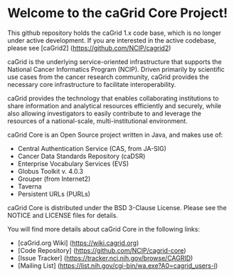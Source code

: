 Welcome to the caGrid Core Project!
===================================

This github repository holds the caGrid 1.x code base, which is no longer under active development. If you are
interested in the active codebase, please see [caGrid2] (https://github.com/NCIP/cagrid2)

caGrid is the underlying service-oriented infrastructure that supports the National Cancer Informatics Program (NCIP). 
Driven primarily by scientific use cases from the cancer research community, caGrid provides the necessary core 
infrastructure to facilitate interoperability.

caGrid provides the technology that enables collaborating institutions to share information and analytical resources 
efficiently and securely, while also allowing investigators to easily contribute to and leverage the resources of a 
national-scale, multi-institutional environment.

caGrid Core is an Open Source project written in Java, and makes use of:
 * Central Authentication Service (CAS, from JA-SIG)
 * Cancer Data Standards Repository (caDSR)
 * Enterprise Vocabulary Services (EVS)
 * Globus Toolkit v. 4.0.3
 * Grouper (from Internet2)
 * Taverna
 * Persistent URLs (PURLs)

caGrid Core is distributed under the BSD 3-Clause License.
Please see the NOTICE and LICENSE files for details.

You will find more details about caGrid Core in the following links:

 * [caGrid.org Wiki] (https://wiki.cagrid.org)
 * [Code Repository] (https://github.com/NCIP/cagrid-core)
 * [Issue Tracker] (https://tracker.nci.nih.gov/browse/CAGRID)
 * [Mailing List] (https://list.nih.gov/cgi-bin/wa.exe?A0=cagrid_users-l)
